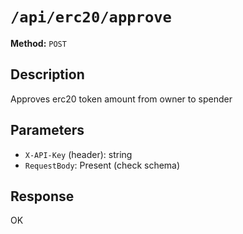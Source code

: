 # `/api/erc20/approve`

**Method:** `POST`  

## Description
Approves erc20 token amount from owner to spender



## Parameters
- `X-API-Key` (header): string
- `RequestBody`: Present (check schema)

## Response
OK
